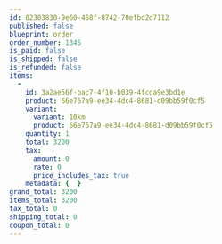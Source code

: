 ```yaml
---
id: 02303830-9e60-468f-8742-70efbd2d7112
published: false
blueprint: order
order_number: 1345
is_paid: false
is_shipped: false
is_refunded: false
items:
  -
    id: 3a2ae56f-bac7-4f10-b039-4fcda9e3bd1e
    product: 66e767a9-ee34-4dc4-8681-d09bb59f0cf5
    variant:
      variant: 10km
      product: 66e767a9-ee34-4dc4-8681-d09bb59f0cf5
    quantity: 1
    total: 3200
    tax:
      amount: 0
      rate: 0
      price_includes_tax: true
    metadata: {  }
grand_total: 3200
items_total: 3200
tax_total: 0
shipping_total: 0
coupon_total: 0
---
```

